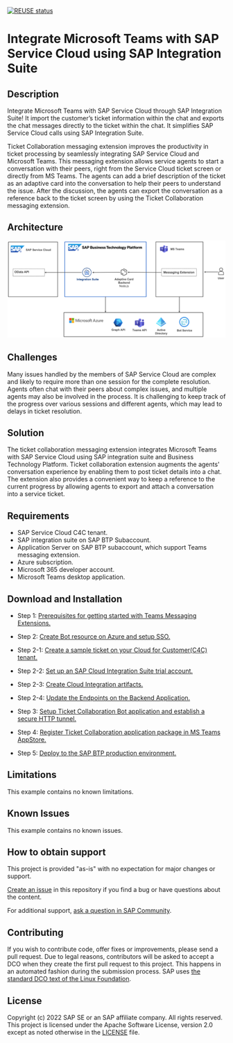 [![REUSE status](https://api.reuse.software/badge/github.com/SAP-samples/service-cloud-ms-teams-integration)](https://api.reuse.software/info/github.com/SAP-samples/service-cloud-ms-teams-integration)

# **Integrate Microsoft Teams with SAP Service Cloud using SAP Integration Suite**

## Description

Integrate Microsoft Teams with SAP Service Cloud through SAP Integration Suite! It import the customer’s ticket information within the chat and exports the chat messages directly to the ticket within the chat. It simplifies SAP Service Cloud calls using SAP Integration Suite.

Ticket Collaboration messaging extension improves the productivity in ticket processing by seamlessly integrating SAP Service Cloud and Microsoft Teams. This messaging extension allows service agents to start a conversation with their peers, right from the Service Cloud ticket screen or directly from MS Teams. The agents can add a brief description of the ticket as an adaptive card into the conversation to help their peers to understand the issue. After the discussion, the agents can export the conversation as a reference back to the ticket screen by using the Ticket Collaboration messaging extension.

## Architecture

![Architecture](./documentation/images/architecture.png)

## Challenges

Many issues handled by the members of SAP Service Cloud are complex and likely to require more than one session for the complete resolution. Agents often chat with their peers about complex issues, and multiple agents may also be involved in the process. It is challenging to keep track of the progress over various sessions and different agents, which may lead to delays in ticket resolution.

## Solution

The ticket collaboration messaging extension integrates Microsoft Teams with SAP Service Cloud using SAP integration suite and Business Technology Platform. Ticket collaboration extension augments the agents' conversation experience by enabling them to post ticket details into a chat. The extension also provides a convenient way to keep a reference to the current progress by allowing agents to export and attach a conversation into a service ticket.

## Requirements

- SAP Service Cloud C4C tenant.
- SAP integration suite on SAP BTP Subaccount.
- Application Server on SAP BTP subaccount, which support Teams messaging extension.
- Azure subscription.
- Microsoft 365 developer account.
- Microsoft Teams desktop application.

## Download and Installation

- Step 1: [Prerequisites for getting started with Teams Messaging Extensions.](./documentation/step1/prerequisites.md)

- Step 2: [Create Bot resource on Azure and setup SSO.](./documentation/step2/botsso.md)

- Step 2-1: [Create a sample ticket on your Cloud for Customer(C4C) tenant.](./documentation/step2-1/c4ctenant.md)

- Step 2-2: [Set up an SAP Cloud Integration Suite trial account.](./documentation/step2-2/cloud-integration-suite.md)

- Step 2-3: [Create Cloud Integration artifacts.](./documentation/step2-3/create-cloud-integration-artifacts.md)

- Step 2-4: [Update the Endpoints on the Backend Application.](./documentation/step2-4/update-the-endpoints-on-the-backend-application.md)

- Step 3: [Setup Ticket Collaboration Bot application and establish a secure HTTP tunnel.](./documentation/step3/setupcode.md)

- Step 4: [Register Ticket Collaboration application package in MS Teams AppStore.](./documentation/step4/registerapp.md)

- Step 5: [Deploy to the SAP BTP production environment.](./documentation/step5/deploy-to-the-production.md)

## Limitations

This example contains no known limitations.

## Known Issues

This example contains no known issues.

## How to obtain support

This project is provided "as-is" with no expectation for major changes or support.

[Create an issue](https://github.com/issues) in this repository if you find a bug or have questions about the content.

For additional support, [ask a question in SAP Community](https://answers.sap.com/questions/ask.html).

## Contributing
If you wish to contribute code, offer fixes or improvements, please send a pull request. Due to legal reasons, contributors will be asked to accept a DCO when they create the first pull request to this project. This happens in an automated fashion during the submission process. SAP uses [the standard DCO text of the Linux Foundation](https://developercertificate.org/).

## License

Copyright (c) 2022 SAP SE or an SAP affiliate company. All rights reserved. This project is licensed under the Apache Software License, version 2.0 except as noted otherwise in the [LICENSE](LICENSES/Apache-2.0.txt) file.
